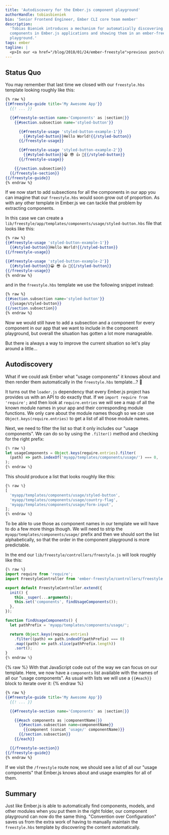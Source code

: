 ```yaml
---
title: 'Autodiscovery for the Ember.js component playground'
authorHandle: tobiasbieniek
bio: 'Senior Frontend Engineer, Ember CLI core team member'
description:
  'Tobias Bieniek introduces a mechanism for automatically discovering new
  components in Ember.js applications and showing them in an ember-freestyle
  playground.'
tags: ember
tagline: |
  <p>In our <a href="/blog/2018/01/24/ember-freestyle">previous post</a> about <a href="http://ember-freestyle.com/"><code>ember-freestyle</code></a> we have setup a component playground for our Ember.js application. In this post we will discuss how to implement &quot;convention over configuration&quot; for it by automatically discovering new components and showing them in the playground.</p>
---
```


## Status Quo

You may remember that last time we closed with our `freestyle.hbs` template
looking roughly like this:

```handlebars
{% raw %}
{{#freestyle-guide title='My Awesome App'}}
  {{! ... }}

  {{#freestyle-section name='Components' as |section|}}
    {{#section.subsection name='styled-button'}}

      {{#freestyle-usage 'styled-button-example-1'}}
        {{#styled-button}}Hello World!{{/styled-button}}
      {{/freestyle-usage}}

      {{#freestyle-usage 'styled-button-example-2'}}
        {{#styled-button}}😀 😎 👍 💯{{/styled-button}}
      {{/freestyle-usage}}

    {{/section.subsection}}
  {{/freestyle-section}}
{{/freestyle-guide}}
{% endraw %}
```

If we now start to add subsections for all the components in our app you can
imagine that our `freestyle.hbs` would soon grow out of proportion. As with any
other template in Ember.js we can tackle that problem by extracting components.

In this case we can create a
`lib/freestyle/app/templates/components/usage/styled-button.hbs` file that looks
like this:

```handlebars
{% raw %}
{{#freestyle-usage 'styled-button-example-1'}}
  {{#styled-button}}Hello World!{{/styled-button}}
{{/freestyle-usage}}

{{#freestyle-usage 'styled-button-example-2'}}
  {{#styled-button}}😀 😎 👍 💯{{/styled-button}}
{{/freestyle-usage}}
{% endraw %}
```

and in the `freestyle.hbs` template we use the following snippet instead:

```handlebars
{% raw %}
{{#section.subsection name='styled-button'}}
  {{usage/styled-button}}
{{/section.subsection}}
{% endraw %}
```

Now we would still have to add a subsection and a component for every component
in our app that we want to include in the component playground, but overall the
situation has gotten a lot more manageable.

But there is always a way to improve the current situation so let's play around
a little...

## Autodiscovery

What if we could ask Ember what "usage components" it knows about and then
render them automatically in the `freestyle.hbs` template...? 🤔

It turns out the `loader.js` dependency that every Ember.js project has provides
us with an API to do exactly that. If we `import require from 'require';` and
then look at `require.entries` we will see a map of all the known module names
in your app and their corresponding module functions. We only care about the
module names though so we can use `Object.keys(require.entries)` to get a list
of all those module names.

Next, we need to filter the list so that it only includes our "usage
components". We can do so by using the `.filter()` method and checking for the
right prefix:

```js
{% raw %}
let usageComponents = Object.keys(require.entries).filter(
  (path) => path.indexOf('myapp/templates/components/usage/') === 0,
);
{% endraw %}
```

This should produce a list that looks roughly like this:

```js
{% raw %}
[
  'myapp/templates/components/usage/styled-button',
  'myapp/templates/components/usage/country-flag',
  'myapp/templates/components/usage/form-input',
];
{% endraw %}
```

To be able to use those as component names in our template we will have to do a
few more things though. We will need to strip the
`myapp/templates/components/usage/` prefix and then we should sort the list
alphabetically, so that the order in the component playground is more
predictable.

In the end our `lib/freestyle/controllers/freestyle.js` will look roughly like
this:

```js
{% raw %}
import require from 'require';
import FreestyleController from 'ember-freestyle/controllers/freestyle';

export default FreestyleController.extend({
  init() {
    this._super(...arguments);
    this.set('components', findUsageComponents());
  },
});

function findUsageComponents() {
  let pathPrefix = 'myapp/templates/components/usage/';

  return Object.keys(require.entries)
    .filter((path) => path.indexOf(pathPrefix) === 0)
    .map((path) => path.slice(pathPrefix.length))
    .sort();
}
{% endraw %}
```
{% raw %}
With that JavaScript code out of the way we can focus on our template. Here, we
now have a `components` list available with the names of all our "usage
components". As usual with lists we will use a `{{#each}}` block to iterate over
it:
{% endraw %}

```handlebars
{% raw %}
{{#freestyle-guide title='My Awesome App'}}
  {{! ... }}

  {{#freestyle-section name='Components' as |section|}}

    {{#each components as |componentName|}}
      {{#section.subsection name=componentName}}
        {{component (concat 'usage/' componentName)}}
      {{/section.subsection}}
    {{/each}}

  {{/freestyle-section}}
{{/freestyle-guide}}
{% endraw %}
```

If we visit the `/freestyle` route now, we should see a list of all our "usage
components" that Ember.js knows about and usage examples for all of them.

## Summary

Just like Ember.js is able to automatically find components, models, and other
modules when you put them in the right folder, our component playground can now
do the same thing. "Convention over Configuration" saves us from the extra work
of having to manually maintain the `freestyle.hbs` template by discovering the
content automatically.
